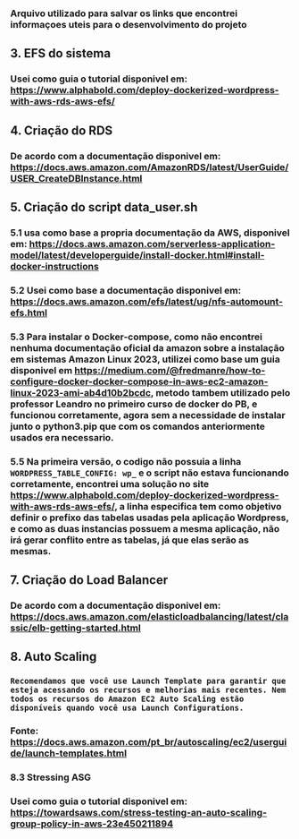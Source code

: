 ### Arquivo utilizado para salvar os links que encontrei informaçoes uteis para o desenvolvimento do projeto

## 3. EFS do sistema
### Usei como guia o tutorial disponivel em: https://www.alphabold.com/deploy-dockerized-wordpress-with-aws-rds-aws-efs/

## 4. Criação do RDS
### De acordo com a documentação disponivel em: https://docs.aws.amazon.com/AmazonRDS/latest/UserGuide/USER_CreateDBInstance.html

## 5. Criação do script data_user.sh
### 5.1 usa como base a propria documentação da AWS, disponivel em: https://docs.aws.amazon.com/serverless-application-model/latest/developerguide/install-docker.html#install-docker-instructions

### 5.2 Usei como base a documentação disponivel em: https://docs.aws.amazon.com/efs/latest/ug/nfs-automount-efs.html

### 5.3 Para instalar o Docker-compose, como não encontrei nenhuma documentação oficial da amazon sobre a instalação em sistemas Amazon Linux 2023, utilizei como base um guia disponivel em https://medium.com/@fredmanre/how-to-configure-docker-docker-compose-in-aws-ec2-amazon-linux-2023-ami-ab4d10b2bcdc, metodo tambem utilizado pelo professor Leandro no primeiro curso de docker do PB, e funcionou corretamente, agora sem a necessidade de instalar junto o python3.pip que com os comandos anteriormente usados era necessario.

### 5.5 Na primeira versão, o codigo não possuia a linha `WORDPRESS_TABLE_CONFIG: wp_` e o script não estava funcionando corretamente, encontrei uma solução no site https://www.alphabold.com/deploy-dockerized-wordpress-with-aws-rds-aws-efs/, a linha especifica tem como objetivo definir o prefixo das tabelas usadas pela aplicação Wordpress, e como as duas instancias possuem a mesma aplicação, não irá gerar conflito entre as tabelas, já que elas serão as mesmas.

## 7. Criação do Load Balancer
### De acordo com a documentação disponivel em: https://docs.aws.amazon.com/elasticloadbalancing/latest/classic/elb-getting-started.html

## 8. Auto Scaling
### `Recomendamos que você use Launch Template para garantir que esteja acessando os recursos e melhorias mais recentes. Nem todos os recursos do Amazon EC2 Auto Scaling estão disponíveis quando você usa Launch Configurations.`
### Fonte: https://docs.aws.amazon.com/pt_br/autoscaling/ec2/userguide/launch-templates.html

### 8.3 Stressing ASG
### Usei como guia o tutorial disponivel em: https://towardsaws.com/stress-testing-an-auto-scaling-group-policy-in-aws-23e450211894